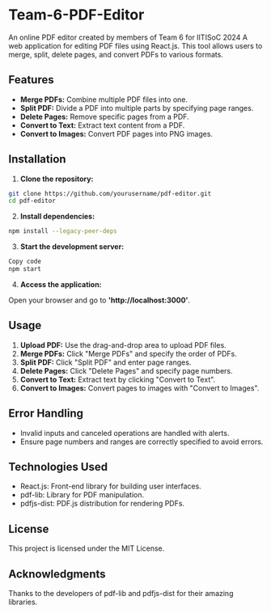 # Team-6-PDF-Editor
An online PDF editor created by members of Team 6 for IITISoC 2024
A web application for editing PDF files using React.js. This tool allows users to merge, split, delete pages, and convert PDFs to various formats.

## Features
- **Merge PDFs:** Combine multiple PDF files into one.
- **Split PDF:** Divide a PDF into multiple parts by specifying page ranges.
- **Delete Pages:** Remove specific pages from a PDF.
- **Convert to Text:** Extract text content from a PDF.
- **Convert to Images:** Convert PDF pages into PNG images.

## Installation
1. **Clone the repository:**

```bash
git clone https://github.com/yourusername/pdf-editor.git
cd pdf-editor
```

2. **Install dependencies:**

```bash
npm install --legacy-peer-deps
```

3. **Start the development server:**

```bash
Copy code
npm start
```

4. **Access the application:**

Open your browser and go to **'http://localhost:3000'**.

## Usage

1. **Upload PDF:** Use the drag-and-drop area to upload PDF files.
2. **Merge PDFs:** Click "Merge PDFs" and specify the order of PDFs.
3. **Split PDF:** Click "Split PDF" and enter page ranges.
4. **Delete Pages:** Click "Delete Pages" and specify page numbers.
5. **Convert to Text:** Extract text by clicking "Convert to Text".
6. **Convert to Images:** Convert pages to images with "Convert to Images".

## Error Handling
- Invalid inputs and canceled operations are handled with alerts.
- Ensure page numbers and ranges are correctly specified to avoid errors.

## Technologies Used
- React.js: Front-end library for building user interfaces.
- pdf-lib: Library for PDF manipulation.
- pdfjs-dist: PDF.js distribution for rendering PDFs.

## License
This project is licensed under the MIT License.

## Acknowledgments
Thanks to the developers of pdf-lib and pdfjs-dist for their amazing libraries.
